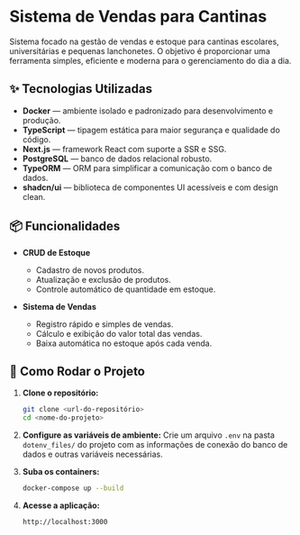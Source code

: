 # Sistema de Vendas para Cantinas

Sistema focado na gestão de vendas e estoque para cantinas escolares, universitárias e pequenas lanchonetes. O objetivo é proporcionar uma ferramenta simples, eficiente e moderna para o gerenciamento do dia a dia.

## ✨ Tecnologias Utilizadas

* **Docker** — ambiente isolado e padronizado para desenvolvimento e produção.
* **TypeScript** — tipagem estática para maior segurança e qualidade do código.
* **Next.js** — framework React com suporte a SSR e SSG.
* **PostgreSQL** — banco de dados relacional robusto.
* **TypeORM** — ORM para simplificar a comunicação com o banco de dados.
* **shadcn/ui** — biblioteca de componentes UI acessíveis e com design clean.

## 📦 Funcionalidades

* **CRUD de Estoque**

  * Cadastro de novos produtos.
  * Atualização e exclusão de produtos.
  * Controle automático de quantidade em estoque.

* **Sistema de Vendas**

  * Registro rápido e simples de vendas.
  * Cálculo e exibição do valor total das vendas.
  * Baixa automática no estoque após cada venda.

## 🚀 Como Rodar o Projeto

1. **Clone o repositório:**

   ```bash
   git clone <url-do-repositório>
   cd <nome-do-projeto>
   ```

2. **Configure as variáveis de ambiente:**
   Crie um arquivo `.env` na pasta `dotenv_files/` do projeto com as informações de conexão do banco de dados e outras variáveis necessárias.

3. **Suba os containers:**

   ```bash
   docker-compose up --build
   ```

4. **Acesse a aplicação:**

   ```
   http://localhost:3000
   ```